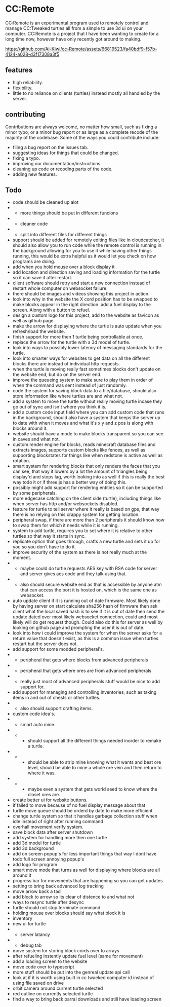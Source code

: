 # CC:Remote
CC:Remote is an experimental program used to remotely control and manage CC:Tweaked turtles all from a simple to use 3d ui on your computer. CC:Remote is a project that I have been wanting to create for a long time now, however have only recently got around to making.

https://github.com/Ai-Kiwi/cc-Remote/assets/66819523/fa40bdf9-f57b-4124-a028-d3f17308a3f5

## features
 - high reliability.
 - flexibility.
 - little to no reliance on clients (turtles) instead mostly all handled by the server.

## contributing
Contributions are always welcome, no matter how small, such as fixing a minor typo, or a minor bug report or as large as a complete recode of the majority of the codebase. Some of the ways you could contribute include:
 - filing a bug report on the issues tab.
 - suggesting ideas for things that could be changed.
 - fixing a typo.
 - improving our documentation/instructions.
 - cleaning up code or recoding parts of the code. 
 - adding new features.



## Todo
 - code should be cleaned up alot
 - - more things should be put in different funcions
 - - cleaner code
 - - split into different files for different things
 - support should be added for remotely editing files like in cloudcatcher, it should also allow you to run code while the remote control is running in the background allowing for you to use it while having other things running, this would be extra helpful as it would let you check on how programs are doing.
 - add when you hold mouse over a block display it
 - add location and direction saving and loading information for the turtle so it can save it after restart.
 - client software should retry and start a new connection instead of restart whole computer on websocket failure.
 - there should be images and videos showing this project in action.
 - look into why in the website the X cord position has to be swapped to make blocks appear in the right direction.
 add a fuel display to the screen. Along with a button to refuel.
 - design a custom logo for this project, add to the website as favicon as well as github page.
 - make the arrow for displaying where the turtle is auto update when you refresh/load the website.
 - finish support for more then 1 turtle being controllable at once.
 - replace the arrow for the turtle with a 3d model of turtle.
 - look into ways to possibly lower latency of messaging standards for the turtle.
 - look into smarter ways for websites to get data on all the different blocks there are instead of individual http requests.
 - when the turtle is moving really fast sometimes blocks don't update on the website end, but do on the server end.
 - improve the queueing system to make sure to play them in order of when the command was sent instead of just randomly.
 - code the system for saving block data to a file/database, should also store information like where turtles are and what not.
 - add a system to move the turtle without really moving turtle incase they go out of sync and isn't where you think it is.
 - add a custom code input field where you can add custom code that runs in the background, should also have a system that keeps the server up to date with when it moves and what it's x y and z pos is along with blocks around it.
 - website should have a mode to make blocks transparent so you can see in caves and what not.
 - custom render engine for blocks, reads minecraft database files and extracts images, supports custom blocks like fences, as well as supporting blockstates for things like when redstone is active as well as rotation.
 - smart system for rendering blocks that only renders the faces that you can see, that way it lowers by a lot the amount of triangles being display'd and stops lag, worth looking into as well if this is really the best way todo it or if three.js has a better way of doing this. 
 - possibly might add support for rendering entities so it can be supported by some peripherals.
 - more edgecase catching on the client side (turtle), including things like when server has http and/or websockets disabled.
 - feature for turtle to tell server where it really is based on gps, that way there is no relying on this crappy system for getting location.
 - peripheral swap, if there are more than 2 peripherals it should know how to swap them for which it needs while it is running. 
 - system to add turtle, requires you to set where it is relative to other turtles so that way it starts in sync.
 - replicate option that goes through, crafts a new turtle and sets it up for you so you don't have to do it.
 - improve security of the system as there is not really much at the moment.
 - - maybe could do turtle requests AES key with RSA code for server and server gives aes code and they talk using that.
 - - also should secure website end as that is accessible by anyone atm that can access the port it is hosted on, which is the same one as websocket. 
 - auto update client if it is running out of date firmware. Most likely done by having server on start calculate sha256 hash of firmware then ask client what the local saved hash is to see if it is out of date then send the update dated over most likely websocket connection, could and most likely will do get request though. Could also do this for server as well by looking on github page and prompting the user it is out of date.
 - look into how i could improve the system for when the server asks for a return value that doesn't exist, as this is a common issue when turtles restart but the server does not.
 - add support for some modded peripheral's.
 - - peripheral that gets where blocks from advanced peripherals  
 - - peripheral that gets where ores are from advanced peripherals
 - - really just most of advanced peripherals stuff would be nice to add support for.
 - add support for managing and controlling inventories, such as taking items in and out of chests or other turtles.
 - - also should support crafting items.
 - custom code idea's.
 - - smart auto mine.
 - - - should support all the different things needed inorder to remake a turtle.
 - - - should be able to strip mine knowing what it wants and best ore level, should be able to mine a whole ore vein and then return to where it was.
 - - - maybe even a system that gets world seed to know where the closet ores are.
 - create better ui for website buttons.
 - if failed to move because of no fuel display message about that
 - turtle move queue should be orderd by date to make more efficient
 - change turtle system so that it handles garbage collection stuff when idle instead of right after running command
 - overhall movement verify system.
 - save block data after server shutdown
 - add system for handling more then one turtle
 - add 3d model for turtle
 - add 3d background
 - add on screen popup's for less important things that way I dont have todo full screen annoying popup's 
 - add logo for program
 - smart move mode that turns as well for displaying where blocks are all around it
 - progress bar for movements that are happening so you can get updates
 - setting to bring back advanced log tracking
 - move arrow back a tad
 - add block to arrow so its clear of distence to and what not
 - ways to resync turtle after desync
 - turtle should not stop terminate command
 - holding mouse over blocks should say what block it is
 - inventory
 - new ui for turtle
 - - server latancy
 - - debug tab
 - move system for storing block cords over to arrays
 - after refueling instently update fuel level (same for movement)
 - add a loading screen to the website
 - move code over to typescript
 - more stuff should be put into the genreal update api call
 - look at if it is worth using built in cc twaeked computer id instead of using file saved on drive
 - orbit camera around current turtle selected
 - red outline on currently selected turtle
 - find a way to bring back parral downloads and still have loading screen
